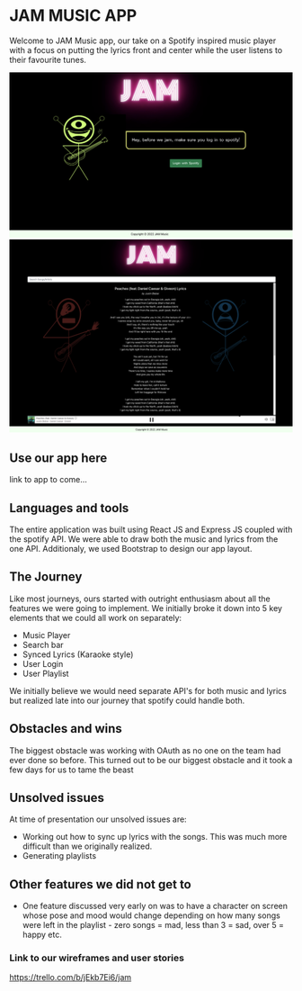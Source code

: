 # JAM MUSIC APP

Welcome to JAM Music app, our take on a Spotify inspired music player with a focus on putting the lyrics front and center while the user listens to their favourite tunes.

![Screenshot](public/jam-home-page.png)
![Screenshot](public/jam-main-page.png)


## Use our app here

link to app to come...


## Languages and tools

The entire application was built using React JS and Express JS coupled with the spotify API. We were able to draw both the music and lyrics from the one API. Additionaly, we used Bootstrap to design our app layout.

## The Journey

Like most journeys, ours started with outright enthusiasm about all the features we were going to implement. We initially broke it down into 5 key elements that we could all work on separately:

* Music Player
* Search bar
* Synced Lyrics (Karaoke style)
* User Login
* User Playlist

We initially believe we would need separate API's for both music and lyrics but realized late into our journey that spotify could handle both.

## Obstacles and wins

The biggest obstacle was working with OAuth as no one on the team had ever done so before. This turned out to be our biggest obstacle and it took a few days for us to tame the beast

## Unsolved issues

At time of presentation our unsolved issues are:

* Working out how to sync up lyrics with the songs. This was much more difficult than we originally realized.
* Generating playlists

## Other features we did not get to

* One feature discussed very early on was to have a character on screen whose pose and mood would change depending on how many songs were left in the playlist - zero songs = mad, less than 3 = sad, over 5 = happy etc.


### Link to our wireframes and user stories

https://trello.com/b/jEkb7Ei6/jam

